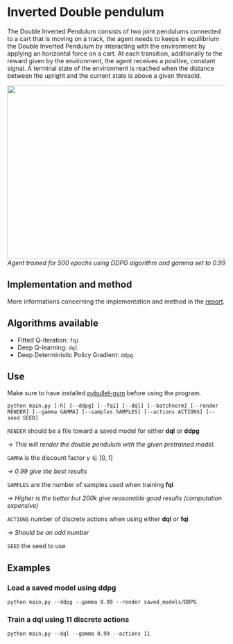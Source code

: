 # Inverted Double pendulum
The Double Inverted Pendulum consists of two joint pendulums connected to a cart that
is moving on a track, the agent needs to keeps in equilibrium the Double Inverted Pendulum by interacting with the environment by applying an horizontal force on a cart. At each transition,
additionally to the reward given by the environment, the agent receives a positive, constant signal. A terminal state of the environment is reached when the distance between
the upright and the current state is above a given thresold.

<p align="center">
    <img src="https://github.com/Julien-Gustin/RL-INFO8003/blob/master/gif/optimal_policy.gif" width="600" height="400" />
    <br>
    <em>Agent trained for 500 epochs using DDPG algorithm and gamma set to 0.99</em>
</p>

## Implementation and method

More informations concerning the implementation and method in the [report](report.pdf).

## Algorithms available

- Fitted Q-iteration: `fqi`
- Deep Q-learning: `dql`
- Deep Deterministic Policy Gradient: `ddpg`

## Use
Make sure to have installed [pybullet-gym](https://github.com/benelot/pybullet-gym) before using the program.


```
python main.py [-h] [--ddpg] [--fqi] [--dql] [--batchnorm] [--render RENDER] [--gamma GAMMA] [--samples SAMPLES] [--actions ACTIONS] [--seed SEED]
```
`RENDER` should be a file toward a saved model for either **dql** or **ddpg**

&rarr; *This will render the double pendulum with the given pretrained model.*

`GAMMA` is the discount factor $\gamma \in [0, 1]$

&rarr; *0.99 give the best results*

`SAMPLES` are the number of samples used when training **fqi**

&rarr; *Higher is the better but 200k give reasonable good results (computation expensive)*

`ACTIONS` number of discrete actions when using either **dql** or **fqi**

&rarr; *Should be an odd number*

`SEED` the seed to use

## Examples

### Load a saved model using ddpg

```
python main.py --ddpg --gamma 0.99 --render saved_models/DDPG
```

### Train a dql using 11 discrete actions

```
python main.py --dql --gamma 0.99 --actions 11
```

